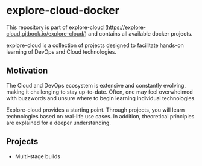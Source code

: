 # explore-cloud-docker

This repository is part of explore-cloud (https://explore-cloud.gitbook.io/explore-cloud/) and contains all available docker projects.

explore-cloud is a collection of projects designed to facilitate hands-on learning of DevOps and Cloud technologies.


## Motivation
The Cloud and DevOps ecosystem is extensive and constantly evolving, making it challenging to stay up-to-date. Often, one may feel overwhelmed with buzzwords and unsure where to begin learning individual technologies. 

Explore-cloud provides a starting point. Through projects, you will learn technologies based on real-life use cases. In addition, theoretical principles are explained for a deeper understanding.

## Projects

- Multi-stage builds